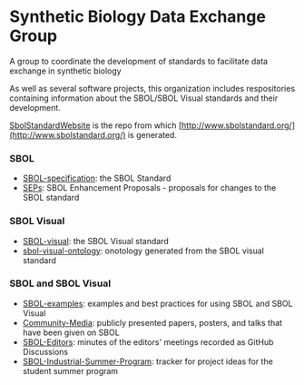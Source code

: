 # Synthetic Biology Data Exchange Group

A group to coordinate the development of standards to facilitate data exchange in synthetic biology

As well as several software projects, this organization includes respositories containing information about the SBOL/SBOL Visual standards and their development.


[SbolStandardWebsite](https://github.com/SynBioDex/SbolStandardWebsite) is the repo from which [http://www.sbolstandard.org/](http://www.sbolstandard.org/) is generated.

### SBOL
* [SBOL-specification](https://github.com/SynBioDex/SBOL-specification): the SBOL Standard
* [SEPs](https://github.com/SynBioDex/SEPs): SBOL Enhancement Proposals - proposals for changes to the SBOL standard 

### SBOL Visual
* [SBOL-visual](https://github.com/SynBioDex/SBOL-visual): the SBOL Visual standard
* [sbol-visual-ontology](https://github.com/SynBioDex/sbol-visual-ontology): onotology generated from the SBOL visual standard

### SBOL and SBOL Visual
* [SBOL-examples](https://github.com/SynBioDex/SBOL-examples): examples and best practices for using SBOL and SBOL Visual
* [Community-Media](https://github.com/SynBioDex/Community-Media): publicly presented papers, posters, and talks that have been given on SBOL
* [SBOL-Editors](https://github.com/SynBioDex/SBOL-Editors): minutes of the editors' meetings recorded as GitHub Discussions
* [SBOL-Industrial-Summer-Program](https://github.com/SynBioDex/SBOL-Industrial-Summer-Program): tracker for project ideas for the student summer program



